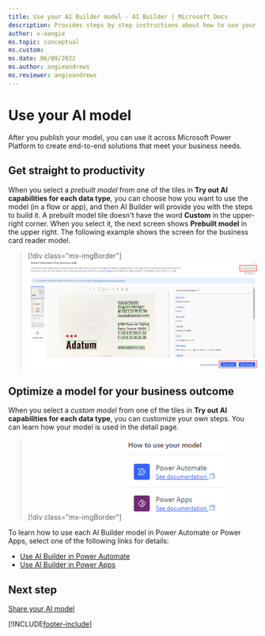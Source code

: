 ```yaml
---
title: Use your AI Builder model - AI Builder | Microsoft Docs
description: Provides steps by step instructions about how to use your model in AI Builder.
author: v-aangie
ms.topic: conceptual
ms.custom: 
ms.date: 06/09/2022
ms.author: angieandrews
ms.reviewer: angieandrews
---
```


# Use your AI model

After you publish your model, you can use it across Microsoft Power Platform to create end-to-end solutions that meet your business needs.

## Get straight to productivity

When you select a *prebuilt model* from one of the tiles in **Try out AI capabilities for each data type**, you can choose how you want to use the model (in a flow or app), and then AI Builder will provide you with the steps to build it. A prebuilt model tile doesn't have the word **Custom** in the upper-right corner. When you select it, the next screen shows **Prebuilt model** in the upper right. The following example shows the screen for the business card reader model.

> [!div class="mx-imgBorder"]
> ![Screenshot showing choices for how to use your model.](media/ai-capabilities.png "Choose how to use your model")

## Optimize a model for your business outcome

When you select a *custom model* from one of the tiles in **Try out AI capabilities for each data type**, you can customize your own steps. You can learn how your model is used in the detail page.

> [!div class="mx-imgBorder"]
> ![How your model is used.](media/model-used-box.png "How your model is used.")

To learn how to use each AI Builder model in Power Automate or Power Apps, select one of the following links for details:

- [Use AI Builder in Power Automate](use-in-flow-overview.md)
- [Use AI Builder in Power Apps](use-in-powerapps-overview.md)

## Next step

[Share your AI model](share-model.md)

[!INCLUDE[footer-include](includes/footer-banner.md)]
